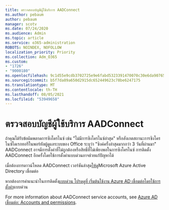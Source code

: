 ```yaml
---
title: ตรวจสอบบัญชีผู้ใช้บริการ AADConnect
ms.author: pebaum
author: pebaum
manager: scotv
ms.date: 07/24/2020
ms.audience: Admin
ms.topic: article
ms.service: o365-administration
ROBOTS: NOINDEX, NOFOLLOW
localization_priority: Priority
ms.collection: Adm_O365
ms.custom:
- "1726"
- "9000180"
ms.openlocfilehash: 9c1d55e9cdb3702725e9e6fabd5323391470070c30e6da90765874535cb27647
ms.sourcegitcommit: b5f7da89a650d2915dc652449623c78be6247175
ms.translationtype: MT
ms.contentlocale: th-TH
ms.lasthandoff: 08/05/2021
ms.locfileid: "53949658"
---
```

# <a name="check-the-aadconnect-service-accounts"></a>ตรวจสอบบัญชีผู้ใช้บริการ AADConnect

ถ้าคุณได้รับข้อผิดพลาดการซิงโครไนซ์ เช่น "ไม่มีการซิงโครไนซ์ล่าสุด" หรือสังเกตสถานะการซิงโครไนซ์ไดเรกทอรีในพอร์ทัลผู้ดูแลระบบของ Office ระบุว่า "ซิงค์ครั้งล่าสุดมากกว่า 3 วันที่ผ่านมา" AADConnect อาจมีการตั้งค่าที่ไม่ถูกต้องหรือสิทธิ์ที่ไม่เพียงพอในการซิงโครไนซ์ การติดตั้ง AADConnect อีกครั้งโดยใช้การตั้งค่าแบบด่วนอาจช่วยแก้ปัญหาได้

เมื่อต้องการดาวน์โหลด AADConnect เวอร์ชันล่าสุด[ให้ดู](https://go.microsoft.com/fwlink/?LinkId=615771)Microsoft Azure Active Directory เชื่อมต่อ

หากต้องการคําแนะนําในการติดตั้ง[แบบด่วน โปรดดูที่ เริ่มต้นใช้งาน Azure AD เชื่อมต่อโดยใช้การตั้งค่า](https://docs.microsoft.com/azure/active-directory/hybrid/how-to-connect-install-express)แบบด่วน

For more information about AADConnect service accounts, see [Azure AD เชื่อมต่อ: Accounts and permissions](https://docs.microsoft.com/azure/active-directory/hybrid/reference-connect-accounts-permissions).